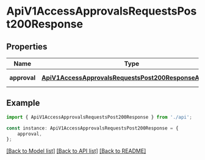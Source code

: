 # ApiV1AccessApprovalsRequestsPost200Response


## Properties

Name | Type | Description | Notes
------------ | ------------- | ------------- | -------------
**approval** | [**ApiV1AccessApprovalsRequestsPost200ResponseApproval**](ApiV1AccessApprovalsRequestsPost200ResponseApproval.md) |  | [default to undefined]

## Example

```typescript
import { ApiV1AccessApprovalsRequestsPost200Response } from './api';

const instance: ApiV1AccessApprovalsRequestsPost200Response = {
    approval,
};
```

[[Back to Model list]](../README.md#documentation-for-models) [[Back to API list]](../README.md#documentation-for-api-endpoints) [[Back to README]](../README.md)

